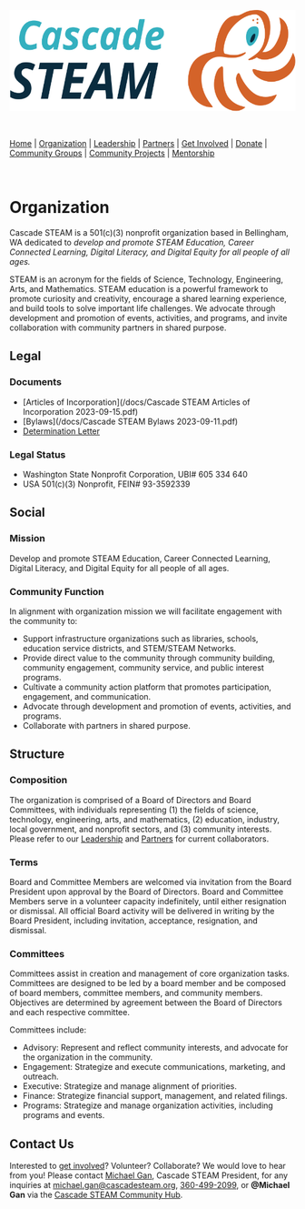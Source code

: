 <style>
  .header {
    display: none;
  }
  .footer {
    display: none;
  }
</style>

<p align="center"><img src="/assets/images/Cascade_STEAM_horizontal_logo_primary.svg" width="600" height="178" /></p>

<br>

[Home](/) | [Organization](/organization) | [Leadership](/leadership) | [Partners](/partners) | [Get Involved](/get-involved) | [Donate](/donate) | [Community Groups](/community-groups) | [Community Projects](/community-projects) | [Mentorship](/mentorship)

<br>

# Organization

Cascade STEAM is a 501(c)(3) nonprofit organization based in Bellingham, WA dedicated to *develop and promote STEAM Education, Career Connected Learning, Digital Literacy, and Digital Equity for all people of all ages.*

STEAM is an acronym for the fields of Science, Technology, Engineering, Arts, and Mathematics. STEAM education is a powerful framework to promote curiosity and creativity, encourage a shared learning experience, and build tools to solve important life challenges. We advocate through development and promotion of events, activities, and programs, and invite collaboration with community partners in shared purpose.

## Legal

### Documents

- [Articles of Incorporation](/docs/Cascade STEAM Articles of Incorporation 2023-09-15.pdf)
- [Bylaws](/docs/Cascade STEAM Bylaws 2023-09-11.pdf)
- [Determination Letter](https://apps.irs.gov/pub/epostcard/dl/FinalLetter_93-3592339_CASCADESTEAM_12102023_00.pdf)

### Legal Status

- Washington State Nonprofit Corporation, UBI# 605 334 640
- USA 501(c)(3) Nonprofit, FEIN# 93-3592339

## Social

### Mission

Develop and promote STEAM Education, Career Connected Learning, Digital Literacy, and Digital Equity for all people of all ages.

### Community Function

In alignment with organization mission we will facilitate engagement with the community to:

- Support infrastructure organizations such as libraries, schools, education service districts, and STEM/STEAM Networks.
- Provide direct value to the community through community building, community engagement, community service, and public interest programs.
- Cultivate a community action platform that promotes participation, engagement, and communication.
- Advocate through development and promotion of events, activities, and programs.
- Collaborate with partners in shared purpose.

## Structure

### Composition

The organization is comprised of a Board of Directors and Board Committees, with individuals representing (1) the fields of science, technology, engineering, arts, and mathematics, (2) education, industry, local government, and nonprofit sectors, and (3) community interests. Please refer to our [Leadership](/leadership) and [Partners](/partners) for current collaborators.

### Terms

Board and Committee Members are welcomed via invitation from the Board President upon approval by the Board of Directors. Board and Committee Members serve in a volunteer capacity indefinitely, until either resignation or dismissal. All official Board activity will be delivered in writing by the Board President, including invitation, acceptance, resignation, and dismissal.

### Committees

Committees assist in creation and management of core organization tasks. Committees are designed to be led by a board member and be composed of board members, committee members, and community members. Objectives are determined by agreement between the Board of Directors and each respective committee.

Committees include:
- Advisory: Represent and reflect community interests, and advocate for the organization in the community.
- Engagement: Strategize and execute communications, marketing, and outreach.
- Executive: Strategize and manage alignment of priorities.
- Finance: Strategize financial support, management, and related filings.
- Programs: Strategize and manage organization activities, including programs and events.

## Contact Us

Interested to [get involved](/get-involved)? Volunteer? Collaborate? We would love to hear from you! Please contact [Michael Gan](https://www.linkedin.com/in/michaelbgan), Cascade STEAM President, for any inquiries at [michael.gan@cascadesteam.org](mailto:michael.gan@cascadesteam.org), [360-499-2099](tel:3604992099), or **@Michael Gan** via the [Cascade STEAM Community Hub](http://discord.cascadesteam.org).
